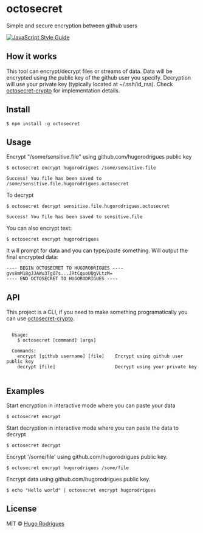 # octosecret
Simple and secure encryption between github users

[![JavaScript Style Guide](https://img.shields.io/badge/code_style-standard-brightgreen.svg)](https://standardjs.com)

## How it works
This tool can encrypt/decrypt files or streams of data. Data will be encrypted using the public key of the github user you specify. Decryption will use your private key (typically located at ~/.ssh/id_rsa). Check [octosecret-crypto](https://github.com/hugorodrigues/octosecret) for implementation details.

## Install
```
$ npm install -g octosecret
```

## Usage
Encrypt "/some/sensitive.file" using github.com/hugorodrigues public key
```
$ octosecret encrypt hugorodrigues /some/sensitive.file

Success! You file has been saved to /some/sensitive.file.hugorodrigues.octosecret
```

To decrypt
```
$ octosecret decrypt sensitive.file.hugorodrigues.octosecret

Success! You file has been saved to sensitive.file
```

You can also encrypt text:
```
$ octosecret encrypt hugorodrigues
```
It will prompt for data and you can type/paste something. Will output the final encrypted data:
```
---- BEGIN OCTOSECRET TO HUGORODRIGUES ----
gvs8mM18gJJAWu3TgO7s...JRtCquoUQgVLtzM=
---- END OCTOSECRET TO HUGORODRIGUES ----
```


## API
This project is a CLI, if you need to make something programatically you can use [octosecret-crypto](https://github.com/hugorodrigues/octosecret).
```

  Usage:
    $ octosecret [command] [args]

  Commands:
    encrypt [github username] [file]    Encrypt using github user public key
    decrypt [file]                      Decrypt using your private key
    
```


## Examples
Start encryption in interactive mode where you can paste your data
```
$ octosecret encrypt
```

Start decryption in interactive mode where you can paste the data to decrypt
```
$ octosecret decrypt
```

Encrypt '/some/file' using github.com/hugorodrigues public key.
```
$ octosecret encrypt hugorodrigues /some/file
```

Encrypt data using github.com/hugorodrigues public key.
```
$ echo "Hello world" | octosecret encrypt hugorodrigues
```
    

## License

MIT © [Hugo Rodrigues](https://hugorodrigues.com)


